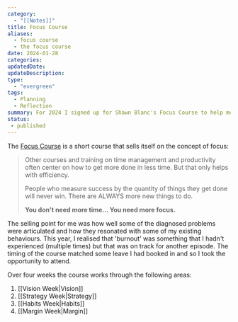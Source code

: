```yaml
---
category:
  - "[[Notes]]"
title: Focus Course
aliases:
  - focus course
  - the focus course
date: 2024-01-28
categories: 
updatedDate: 
updateDescription: 
type: 
  - "evergreen"
tags:
  - Planning
  - Reflection
summary: For 2024 I signed up for Shawn Blanc's Focus Course to help me work through my current state and bring back some focus into my life.
status:
 - published
---
```

The [Focus Course](https://thefocuscourse.com/Course/) is a short course that sells itself on the concept of focus:

>Other courses and training on time management and productivity often center on how to get more done in less time. But that only helps with efficiency.
>
> People who measure success by the quantity of things they get done will never win. There are ALWAYS more new things to do.
> 
> **You don't need more time...
> You need more focus.**

The selling point for me was how well some of the diagnosed problems were articulated and how they resonated with some of my existing behaviours. This year, I realised that 'burnout' was something that I hadn't experienced (multiple times) but that was on track for another episode. The timing of the course matched some leave I had booked in and so I took the opportunity to attend. 

Over four weeks the course works through the following areas:

1. [[Vision Week|Vision]]
2. [[Strategy Week|Strategy]]
3. [[Habits Week|Habits]]
4. [[Margin Week|Margin]]

